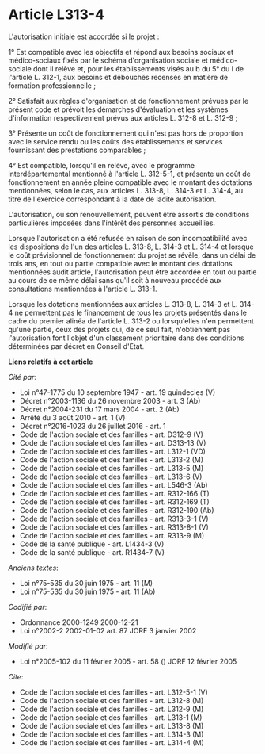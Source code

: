 # Article L313-4

L'autorisation initiale est accordée si le projet :

1° Est compatible avec les objectifs et répond aux besoins sociaux et médico-sociaux fixés par le schéma d'organisation
sociale et médico-sociale dont il relève et, pour les établissements visés au b du 5° du I de l'article L. 312-1, aux besoins
et débouchés recensés en matière de formation professionnelle ;

2° Satisfait aux règles d'organisation et de fonctionnement prévues par le présent code et prévoit les démarches d'évaluation
et les systèmes d'information respectivement prévus aux articles L. 312-8 et L. 312-9 ;

3° Présente un coût de fonctionnement qui n'est pas hors de proportion avec le service rendu ou les coûts des établissements
et services fournissant des prestations comparables ;

4° Est compatible, lorsqu'il en relève, avec le programme interdépartemental mentionné à l'article L. 312-5-1, et présente un
coût de fonctionnement en année pleine compatible avec le montant des dotations mentionnées, selon le cas, aux articles L.
313-8, L. 314-3 et L. 314-4, au titre de l'exercice correspondant à la date de ladite autorisation.

L'autorisation, ou son renouvellement, peuvent être assortis de conditions particulières imposées dans l'intérêt des
personnes accueillies.

Lorsque l'autorisation a été refusée en raison de son incompatibilité avec les dispositions de l'un des articles L. 313-8, L.
314-3 et L. 314-4 et lorsque le coût prévisionnel de fonctionnement du projet se révèle, dans un délai de trois ans, en tout
ou partie compatible avec le montant des dotations mentionnées audit article, l'autorisation peut être accordée en tout ou
partie au cours de ce même délai sans qu'il soit à nouveau procédé aux consultations mentionnées à l'article L. 313-1.

Lorsque les dotations mentionnées aux articles L. 313-8, L. 314-3 et L. 314-4 ne permettent pas le financement de tous les
projets présentés dans le cadre du premier alinéa de l'article L. 313-2 ou lorsqu'elles n'en permettent qu'une partie, ceux
des projets qui, de ce seul fait, n'obtiennent pas l'autorisation font l'objet d'un classement prioritaire dans des
conditions déterminées par décret en Conseil d'Etat.

**Liens relatifs à cet article**

_Cité par_:

  - Loi n°47-1775 du 10 septembre 1947 - art. 19 quindecies (V)
  - Décret n°2003-1136 du 26 novembre 2003 - art. 3 (Ab)
  - Décret n°2004-231 du 17 mars 2004 - art. 2 (Ab)
  - Arrêté du 3 août 2010 - art. 1 (V)
  - Décret n°2016-1023 du 26 juillet 2016 - art. 1
  - Code de l'action sociale et des familles - art. D312-9 (V)
  - Code de l'action sociale et des familles - art. D313-13 (V)
  - Code de l'action sociale et des familles - art. L312-1 (VD)
  - Code de l'action sociale et des familles - art. L313-2 (M)
  - Code de l'action sociale et des familles - art. L313-5 (M)
  - Code de l'action sociale et des familles - art. L313-6 (V)
  - Code de l'action sociale et des familles - art. L546-3 (Ab)
  - Code de l'action sociale et des familles - art. R312-166 (T)
  - Code de l'action sociale et des familles - art. R312-169 (T)
  - Code de l'action sociale et des familles - art. R312-190 (Ab)
  - Code de l'action sociale et des familles - art. R313-3-1 (V)
  - Code de l'action sociale et des familles - art. R313-8-1 (V)
  - Code de l'action sociale et des familles - art. R313-9 (M)
  - Code de la santé publique - art. L1434-3 (V)
  - Code de la santé publique - art. R1434-7 (V)

_Anciens textes_:

  - Loi n°75-535 du 30 juin 1975 - art. 11 (M)
  - Loi n°75-535 du 30 juin 1975 - art. 11 (Ab)

_Codifié par_:

  - Ordonnance 2000-1249 2000-12-21
  - Loi n°2002-2 2002-01-02 art. 87 JORF 3 janvier 2002

_Modifié par_:

  - Loi n°2005-102 du 11 février 2005 - art. 58 () JORF 12 février 2005

_Cite_:

  - Code de l'action sociale et des familles - art. L312-5-1 (V)
  - Code de l'action sociale et des familles - art. L312-8 (M)
  - Code de l'action sociale et des familles - art. L312-9 (M)
  - Code de l'action sociale et des familles - art. L313-1 (M)
  - Code de l'action sociale et des familles - art. L313-8 (M)
  - Code de l'action sociale et des familles - art. L314-3 (M)
  - Code de l'action sociale et des familles - art. L314-4 (M)
